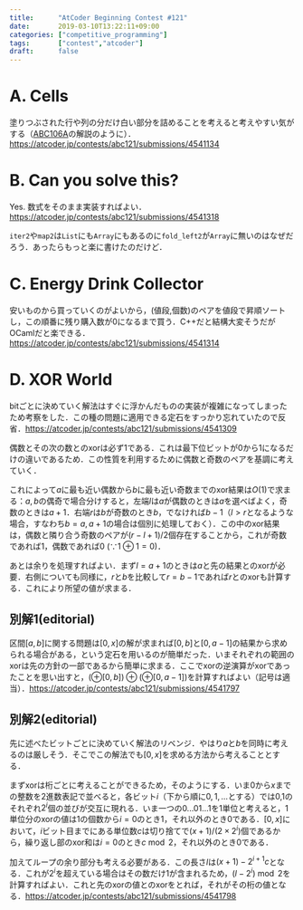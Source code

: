 ```yaml
---
title:      "AtCoder Beginning Contest #121"
date:       2019-03-10T13:22:11+09:00
categories: ["competitive_programming"]
tags:       ["contest","atcoder"]
draft:      false
---
```




# A. Cells

塗りつぶされた行や列の分だけ白い部分を詰めることを考えると考えやすい気がする（[ABC106A](https://atcoder.jp/contests/abc106/tasks/abc106_a)の解説のように）．https://atcoder.jp/contests/abc121/submissions/4541134

# B. Can you solve this?

Yes. 数式をそのまま実装すればよい．https://atcoder.jp/contests/abc121/submissions/4541318

`iter2`や`map2`は`List`にも`Array`にもあるのに`fold_left2`が`Array`に無いのはなぜだろう．あったらもっと楽に書けたのだけど．

# C. Energy Drink Collector

安いものから買っていくのがよいから，(値段,個数)のペアを値段で昇順ソートし，この順番に残り購入数が$0$になるまで買う．C++だと結構大変そうだがOCamlだと楽できる．https://atcoder.jp/contests/abc121/submissions/4541314

# D. XOR World

bitごとに決めていく解法はすぐに浮かんだものの実装が複雑になってしまったため考察をした．この種の問題に適用できる定石をすっかり忘れていたので反省．https://atcoder.jp/contests/abc121/submissions/4541309

偶数とその次の数とのxorは必ず$1$である．これは最下位ビットが$0$から$1$になるだけの違いであるため．この性質を利用するために偶数と奇数のペアを基調に考えていく．

これによって$a$に最も近い偶数から$b$に最も近い奇数までのxor結果は$O(1)$で求まる：$a,b$の偶奇で場合分けすると，左端$l$は$a$が偶数のときは$a$を選べばよく，奇数のときは$a+1$．右端$r$は$b$が奇数のとき$b$，でなければ$b-1$（$l \gt r$となるような場合，すなわち$b=a,a+1$の場合は個別に処理しておく）．この中のxor結果は，偶数と隣り合う奇数のペアが$(r-l+1)/2$個存在することから，これが奇数であれば$1$，偶数であれば$0\ (\because 1 \oplus 1 = 0)$．

あとは余りを処理すればよい．まず$l=a+1$のときは$a$と先の結果とのxorが必要．右側についても同様に，$r$と$b$を比較して$r=b-1$であれば$r$とのxorも計算する．これにより所望の値が求まる．

## 別解1(editorial)

区間$[a,b]$に関する問題は$[0,x]$の解が求まれば$[0,b]$と$[0,a-1]$の結果から求められる場合がある，という定石を用いるのが簡単だった．いまそれぞれの範囲のxorは先の方針の一部であるから簡単に求まる．ここでxorの逆演算がxorであったことを思い出すと，$(\oplus [0,b]) \oplus (\oplus [0,a-1])$を計算すればよい（記号は適当）．https://atcoder.jp/contests/abc121/submissions/4541797

## 別解2(editorial)

先に述べたビットごとに決めていく解法のリベンジ．やはり$a$と$b$を同時に考えるのは厳しそう．そこでこの解法でも$[0,x]$を求める方法から考えることとする．

まずxorは桁ごとに考えることができるため，そのようにする．いま$0$から$x$までの整数を2進数表記で並べると，各ビット$i$（下から順に$0,1,...$とする）では$0$,$1$のそれぞれ$2^i$個の並びが交互に現れる．いま一つの$0...01...1$を1単位と考えると，1単位分のxorの値は$1$の個数から$i = 0$のとき$1$，それ以外のとき$0$である．$[0,x]$において，$i$ビット目までにある単位数$c$は切り捨てで$(x+1) / (2 \times 2^{i})$個であるから，繰り返し部のxor和は$i=0$のとき$c \bmod 2$，それ以外のとき$0$である．

加えてループの余り部分も考える必要がある．この長さ$l$は$(x+1)-2^{i+1} c$となる．これが$2^i$を超えている場合はその数だけ$1$が含まれるため，$(l-2^i) \bmod 2$を計算すればよい．これと先のxorの値とのxorをとれば，それがその桁の値となる．https://atcoder.jp/contests/abc121/submissions/4541798





